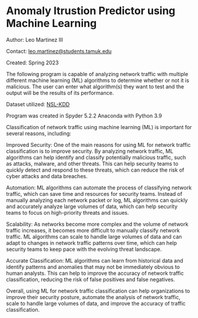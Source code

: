 # Anomaly Itrustion Predictor using Machine Learning

Author: Leo Martinez III

Contact: [leo.martinez@students.tamuk.edu](mailto:leo.martinez@students.tamuk.edu)

Created: Spring 2023

The following program is capable of analyzing network traffic with multiple different machine learning (ML) algorithms to determine whether or not it is malicious. The user can enter what algorithm(s) they want to test and the output will be the results of its performance.

Dataset utilized: [NSL-KDD](https://www.unb.ca/cic/datasets/nsl.html)

Program was created in Spyder 5.2.2 Anaconda with Python 3.9

Classification of network traffic using machine learning (ML) is important for several reasons, including:

Improved Security: One of the main reasons for using ML for network traffic classification is to improve security. By analyzing network traffic, ML algorithms can help identify and classify potentially malicious traffic, such as attacks, malware, and other threats. This can help security teams to quickly detect and respond to these threats, which can reduce the risk of cyber attacks and data breaches.

Automation: ML algorithms can automate the process of classifying network traffic, which can save time and resources for security teams. Instead of manually analyzing each network packet or log, ML algorithms can quickly and accurately analyze large volumes of data, which can help security teams to focus on high-priority threats and issues.

Scalability: As networks become more complex and the volume of network traffic increases, it becomes more difficult to manually classify network traffic. ML algorithms can scale to handle large volumes of data and can adapt to changes in network traffic patterns over time, which can help security teams to keep pace with the evolving threat landscape.

Accurate Classification: ML algorithms can learn from historical data and identify patterns and anomalies that may not be immediately obvious to human analysts. This can help to improve the accuracy of network traffic classification, reducing the risk of false positives and false negatives.

Overall, using ML for network traffic classification can help organizations to improve their security posture, automate the analysis of network traffic, scale to handle large volumes of data, and improve the accuracy of traffic classification.
